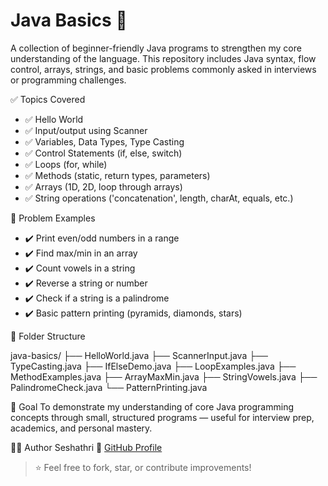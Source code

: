 # Java Basics 🚀
A collection of beginner-friendly Java programs to strengthen my core understanding of the language. This repository includes Java syntax, flow control, arrays, strings, and basic problems commonly asked in interviews or programming challenges.

✅ Topics Covered

- ✅ Hello World
- ✅ Input/output using Scanner
- ✅ Variables, Data Types, Type Casting
- ✅ Control Statements (if, else, switch)
- ✅ Loops (for, while)
- ✅ Methods (static, return types, parameters)
- ✅ Arrays (1D, 2D, loop through arrays)
- ✅ String operations ('concatenation', length, charAt, equals, etc.)

🔹 Problem Examples
- ✔️ Print even/odd numbers in a range
- ✔️ Find max/min in an array
- ✔️ Count vowels in a string
- ✔️ Reverse a string or number
- ✔️ Check if a string is a palindrome
- ✔️ Basic pattern printing (pyramids, diamonds, stars)

📁 Folder Structure

java-basics/
├── HelloWorld.java
├── ScannerInput.java
├── TypeCasting.java
├── IfElseDemo.java
├── LoopExamples.java
├── MethodExamples.java
├── ArrayMaxMin.java
├── StringVowels.java
├── PalindromeCheck.java
└── PatternPrinting.java

📌 Goal
To demonstrate my understanding of core Java programming concepts through small, structured programs — useful for interview prep, academics, and personal mastery.

🙋‍♂️ Author
Seshathri 
🔗 [GitHub Profile](https://github.com/seshathri044)
> ⭐ Feel free to fork, star, or contribute improvements!
